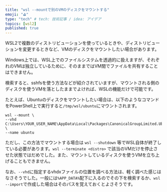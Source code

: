 ```yaml
---
title: "wsl --mountで別のVMのディスクをマウントする"
emoji: "⛳"
type: "tech" # tech: 技術記事 / idea: アイデア
topics: [wsl2]
published: true
---
```


WSL2で複数のディストリビューションを使っているときや、ディストリビューションを変更するときなど、VMのディスクをマウントしたい場合があります。

Windows上では、WSL上でのファイルシステムを透過的に扱えますが、それぞれのVMは独立しているために、そのままではVM間でファイルを共有することはできません。

検索すると、sshfsを使う方法などが紹介されていますが、マウントされる側のディスクを使うVMを落としたままでよければ、WSLの機能だけで可能です。

たとえば、Ubuntuのディスクをマウントしたい場合は、以下のようなコマンドをPowerShell上で実行すると`/tmp/wsl/ubuntu`にマウントされます。

```
wsl --mount \
--vhd C:\Users\YOUR_USER_NAME\AppData\Local\Packages\CanonicalGroupLimited.Ubuntu_YOUR_HASH\LocalState\ext4.vhdx \
--name ubuntu
```

ただし、この方法でマウントする場合は `wsl --shutdown` 等でWSL自体が終了している必要があります。`wsl --terminate <distro>` で該当のVMだけを停止させた状態ではだめでした。また、マウントしているディスクを使うVMを立ち上げることもできません。

なお、`--vhd`に指定するvhdxファイルの位置を調べる方法は、軽く調べた感じはなさそうでした。一般には`%APP_DATA%`配下に入るのでその下を検索するか、`wsl --import`で作成した場合はそのパスを覚えておくとよさそうです。
